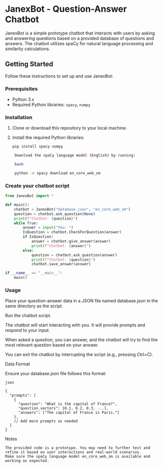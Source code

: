# JanexBot - Question-Answer Chatbot

JanexBot is a simple prototype chatbot that interacts with users by asking and answering questions based on a provided database of questions and answers. The chatbot utilizes spaCy for natural language processing and similarity calculations.

## Getting Started

Follow these instructions to set up and use JanexBot:

### Prerequisites

- Python 3.x
- Required Python libraries: `spacy`, `numpy`

### Installation

1. Clone or download this repository to your local machine.

2. Install the required Python libraries:
   ```bash
   pip install spacy numpy

    Download the spaCy language model (English) by running:

    bash

    python -m spacy download en_core_web_sm
    ```
### Create your chatbot script

```python
from JanexBot import *

def main():
    chatbot = JanexBot("database.json", "en_core_web_sm")
    question = chatbot.ask_question(None)
    print(f"Chatbot: {question}")
    while True:
        answer = input("You: ")
        IsQuestion = chatbot.CheckForQuestion(answer)
        if IsQuestion:
            answer = chatbot.give_answer(answer)
            print(f"Chatbot: {answer}")
        else:
            question = chatbot.ask_question(answer)
            print(f"Chatbot: {question}")
            chatbot.save_answer(answer)

if __name__ == "__main__":
    main()
```

### Usage

  Place your question-answer data in a JSON file named database.json in the same directory as the script.

  Run the chatbot script.

  The chatbot will start interacting with you. It will provide prompts and respond to your input.

  When asked a question, you can answer, and the chatbot will try to find the most relevant question based on your answer.

  You can exit the chatbot by interrupting the script (e.g., pressing Ctrl+C).

Data Format

Ensure your database.json file follows this format:
```
json

{
  "prompts": [
    {
      "question": "What is the capital of France?",
      "question_vectors": [0.1, 0.2, 0.3, ...],
      "answers": ["The capital of France is Paris."]
    },
    // Add more prompts as needed
  ]
}
```
Notes

    The provided code is a prototype. You may need to further test and refine it based on user interactions and real-world scenarios.
    Make sure the spaCy language model en_core_web_sm is available and working as expected.
